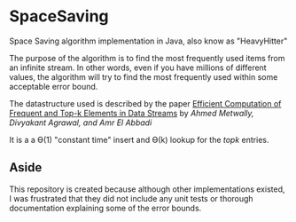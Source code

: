 # SpaceSaving

Space Saving algorithm implementation in Java, also know as "HeavyHitter"

The purpose of the algorithm is to find the most frequently used items from an infinite stream.
In other words, even if you have millions of different values, the algorithm will try to find the most frequently used
within some acceptable error bound.

The datastructure used is described by the paper [Efficient Computation of Frequent and Top-k Elements in Data Streams](http://www.cse.ust.hk/~raywong/comp5331/References/EfficientComputationOfFrequentAndTop-kElementsInDataStreams.pdf)
by *Ahmed Metwally, Divyakant Agrawal, and Amr El Abbadi*

It is a a ϴ(1) "constant time" insert and  ϴ(k) lookup for the *topk* entries.

## Aside
This repository is created because although other implementations existed, I was frustrated that
they did not include any unit tests or thorough documentation explaining some of the error bounds.
